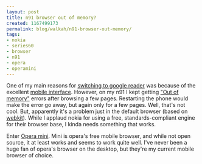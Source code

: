 ```yaml
---
layout: post
title: n91 browser out of memory?
created: 1167499173
permalink: blog/walkah/n91-browser-out-memory/
tags:
- nokia
- series60
- browser
- n91
- opera
- operamini
---
```

<p>One of my main reasons for <a href="http://walkah.net/blog/walkah/google-reader-ing">switching to google reader</a> was because of the excellent <a href="http://www.google.com/reader/m">mobile interface</a>. However, on my n91 I kept getting <a href="http://www.allaboutsymbian.com/archive/t-50476.html">"Out of memory"</a> errors after browsing a few pages. Restarting the phone would make the error go away, but again only for a few pages. Well, that's not cool. But, apparently it's a problem just in the default browser (based on <a href="http://webkit.org/">webkit</a>). While I applaud nokia for using a free, standards-compliant engine for their browser base, I kinda needs something that works.</p>
<p>Enter <a href="http://www.operamini.com/">Opera mini</a>. Mini is opera's free mobile browser, and while not open source, it at least works and seems to work quite well. I've never been a huge fan of opera's browser on the desktop, but they're my current mobile browser of choice.</p>
